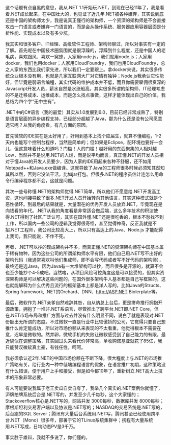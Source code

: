 这个话题有点自黑的意思，我从.NET 1.1开始玩.NET，到现在已经11年了，我是看着.NET成长起来，在中国壮大的，也见证了近几年.NET被各种嫌弃，其实说到底还是中国的架构师太少，我是说真正懂行的架构师，一个资深的架构师是不会直接攻击一门语言或者嫌弃一门语言的，而是会从操作系统、服务器应用容器层面是分析性能、实现成本以及有多少坑。

我其实和很多客户、IT经理、高级软件工程师、架构师聊过，所以对事实有一定的了解。首先呢在中国技术圈氛围就是很浮躁的，浮躁到什么程度，还是中国人的老毛病，喜欢跟风、喜欢一窝蜂，人家用node.js，我们就用node.js；人家用docker，我们也用docker；人家用CloudFoundry，我们也用CloudFoundry，总之人家的东西比我们家先进，所以我们一定要跟上。拿docker来说，其实很多传统企业根本没有用，也就是几家互联网大厂对它情有独钟；Node.js我承认它性能好，但毕竟是弱语言编程，其实代码的维护成本并不低，而且你需要雇佣很资深的Javascript开发人员，薪水自然是水涨船高。其实很多所谓的架构师、IT经理考虑的不是迁移成本、运维成本，而是怎么找点事做，这样才能体现出自己的价值，我总结为四个字“无中生有”。

.NET中的C#语言（我的最爱）其实从1.0发展到6.0，目前已经非常成熟了，特别是语言层面的异步编程支持，已经部分超越了Java，那为什么还是没有公司愿意选它呢？从我的角度看，有几方面的原因。

首先微软的IDE实在是太好用了，好用到基本上找个应届生，就算不懂编程，1-2天内也能写个控制台程序，当然是简单的；但如果是Eclipse，配环境也要好一会儿，但这意味着什么知道吗？门槛！人的门槛！越好用的东西聚集的人相对越Low，当然并不是说用.NET的人烂，而是说平均而言，真正懂.NET的开发人员相对于懂Java的开发人员要少，因为人家的IDE用起来各种不舒服，还不如用Notepad++和Java.exe做编译。这就导致了Java的工程师很多时候必须知其然知其所以然，否则它没法干活，比如jar打包。但很多.NET的程序员估计连怎么用命令行编译程序都不会，这就是问题。

其次一些号称懂.NET的架构师觉得.NET简单，所以他们不愿意给.NET开发高工资，这也间接导致了很多.NET开发人员开始转向其他语言，其实这种模式就是个恶性循环。到最后的结果就是，大量潜在的优秀开发人员放弃.NET，毕竟现在是向钱看的年代。.NET从我的角度看是非常适合做后端，这么多年技术的积淀使得.NET得到了社区广泛认可，其实在国外懂.NET还是很吃香的，根本不愁找不到工作，所以国内一些公司的逻辑我觉得很奇怪，甚至觉得神奇，反正我就是不招.NET工程师，我公司比较高大上，所以只有高达上的Java、Node.js 才能配得上我司，我只能说，不作不死。

再者，.NET可以抄的现成架构并不多，而真正懂.NET的资深架构师在中国基本属于稀有物种，因为这些公司的所谓架构师水平有限，他们自己用.NET写不出好的架构代码（我通常喜欢叫他们集成师，即不会写代码或者写不好代码的架构师），最终还是选Java，因为Java有一大堆架构可以抄，而且很多是开源的，就算不会也至少能抄个4-5成吧。当然咯，从项目风险可控角度这是可以接受的，但其实资深架构师是可以解决这些问题的，在国外很多架构牛人基本都是自己写框架的，这也就能解释为什么优秀且流行的框架基本上都是洋人写的，比如Java的Structs、Spring framework, .NET的Orchard、DNN、http://ASP.NET Biolerplate等。

最后，微软作为.NET亲爹自然难辞其咎，自从纳总上台后，更是拼命推行拥抱开源政策，拥抱了一堆非.NET系语言，尽管推出了跨平台.NET即.NET Core，但在.NET市场布局和推广方面与过去并没有什么明显不同，说白了就是表现对.NET份额出无所谓的态度。不过微软一直是行业中比较傲娇的公司，它觉得只要自己想推什么肯定能成功，所以对市场份额从来表现的不太看重，他觉得根本不需要在意，迟早是微软的。然并卵，微软手机的失败让微软感受到了自己能力的有限，最近貌似在调整策略，其实回过头来看代价非常高，单收购诺基亚就花了85亿，我只能赞叹微软真土豪，有钱任性，呵呵。

我必须承认近2年.NET的中国市场份额在不断下降，很大程度上与.NET的市场推广策略有关，给行业内一种中低端编程语言的假象，在语言推广初期，这种策略没有什么错误，便于用户上手和接受，但是如今都10年了，重新树立.NET高大上技术的形象非常必要。

有人可能要说我属于老王卖瓜自卖自夸了，我举几个真实的.NET案例你就懂了，沪牌拍牌系统后台是.NET写的，并发至少几千每秒，这个大家懂的；Stackoverflow核心是.NET写的，网站并发 3000每秒，数据库并发 8000每秒；摩根斯坦利交易客户端以及协议是.NET写的；NASDAQ的交易系统是.NET写的，后台跑的SQL Server；腾讯有大量后台系统用.NET写，腾讯甚至已经使用跨平台.NET（Mono）很多年，部署于它的TLinux系统集群中；携程有大量系统用.NET写成，日均动态PV是3千万。

事实胜于雄辩，我就不多说了，你们懂的。
